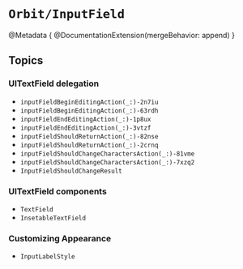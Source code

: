 # ``Orbit/InputField``

@Metadata {
    @DocumentationExtension(mergeBehavior: append)
}

## Topics

### UITextField delegation

- ``inputFieldBeginEditingAction(_:)-2n7iu``
- ``inputFieldBeginEditingAction(_:)-63rdh``
- ``inputFieldEndEditingAction(_:)-1p8ux``
- ``inputFieldEndEditingAction(_:)-3vtzf``
- ``inputFieldShouldReturnAction(_:)-82nse``
- ``inputFieldShouldReturnAction(_:)-2crnq``
- ``inputFieldShouldChangeCharactersAction(_:)-81vme``
- ``inputFieldShouldChangeCharactersAction(_:)-7xzq2``
- ``InputFieldShouldChangeResult``

### UITextField components

- ``TextField``
- ``InsetableTextField``

### Customizing Appearance 

- ``InputLabelStyle``
